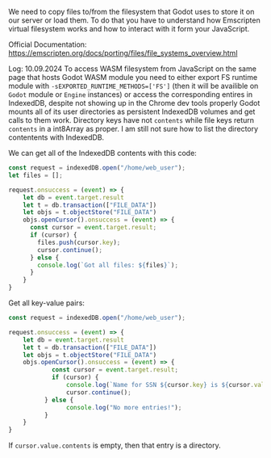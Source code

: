 We need to copy files to/from the filesystem that Godot uses to store it on our server or load them. To do that you have to understand how Emscripten virtual filesystem works and how to interact with it form your JavaScript.

Official Documentation:
https://emscripten.org/docs/porting/files/file_systems_overview.html

Log: 10.09.2024
To access WASM filesystem from JavaScript on the same page that hosts Godot WASM module you need to either export FS runtime module with `-sEXPORTED_RUNTIME_METHODS=['FS']` (then it will be availible on `Godot` module or `Engine` instances) or access the corresponding entires in IndexedDB, despite not showing up in the Chrome dev tools properly Godot mounts all of its user directories as persistent IndexedDB volumes and get calls to them work. Directory keys have not `contents` while file keys return `contents` in a int8Array as proper. I am still not sure how to list the directory contentents with IndexedDB.

We can get all of the IndexedDB contents with this code:
```js
const request = indexedDB.open("/home/web_user");
let files = [];

request.onsuccess = (event) => {
    let db = event.target.result
    let t = db.transaction(["FILE_DATA"])
    let objs = t.objectStore("FILE_DATA")
    objs.openCursor().onsuccess = (event) => {
      const cursor = event.target.result;
      if (cursor) {
        files.push(cursor.key);
        cursor.continue();
      } else {
        console.log(`Got all files: ${files}`);
      }
    }
}
```

Get all key-value pairs:
```js
const request = indexedDB.open("/home/web_user");

request.onsuccess = (event) => {
    let db = event.target.result
    let t = db.transaction(["FILE_DATA"])
    let objs = t.objectStore("FILE_DATA")
    objs.openCursor().onsuccess = (event) => {
            const cursor = event.target.result;
            if (cursor) {
                console.log(`Name for SSN ${cursor.key} is ${cursor.value.contents}`);
                cursor.continue();
          } else {
                console.log("No more entries!");
          }
    }
}
```

If `cursor.value.contents` is empty, then that entry is a directory.